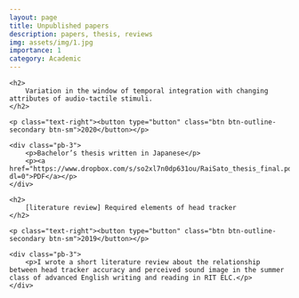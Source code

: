 ```yaml
---
layout: page
title: Unpublished papers
description: papers, thesis, reviews
img: assets/img/1.jpg
importance: 1
category: Academic
---
```


<div class="shadow p-3 mb-5 bg-body rounded">

    <h2>
        Variation in the window of temporal integration with changing attributes of audio-tactile stimuli.
    </h2>

    <p class="text-right"><button type="button" class="btn btn-outline-secondary btn-sm">2020</button></p>
 
    <div class="pb-3">  
        <p>Bachelor’s thesis written in Japanese</p>
        <p><a href="https://www.dropbox.com/s/so2xl7n0dp631ou/RaiSato_thesis_final.pdf?dl=0">PDF</a></p>
    </div>
    
</div>

<div class="shadow p-3 mb-5 bg-body rounded">

    <h2>
        [literature review] Required elements of head tracker
    </h2>

    <p class="text-right"><button type="button" class="btn btn-outline-secondary btn-sm">2019</button></p>
 
    <div class="pb-3">  
        <p>I wrote a short literature review about the relationship between head tracker accuracy and perceived sound image in the summer class of advanced English writing and reading in RIT ELC.</p>
    </div>
    
</div>
